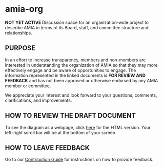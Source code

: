 # amia-org
__NOT YET ACTIVE__ Discussion space for an organization-wide project to describe AMIA in terms of its Board, staff, and committee structure and relationships.

## PURPOSE
In an effort to increase transparency, members and non-members are interested in understanding the organization of AMIA so that they may more effectively engage and be aware of opportunities to engage. The information represented in the linked documents is __FOR REVIEW AND FEEDBACK__ and has not been approved or otherwise endorsed by any AMIA member or committee. 

We appreciate your interest and look forward to your questions, comments, clarifications, and improvements.

## HOW TO REVIEW THE DRAFT DOCUMENT

To see the diagram as a webpage, click [here](http://htmlpreview.github.io/?https://github.com/amiaopensource/amia-org/blob/master/amia_organizationalstructure_DRAFT.html) for the HTML version. Your left-right scroll bar will be at the bottom of your screen.

## HOW TO LEAVE FEEDBACK

Go to our [Contribution Guide](https://github.com/amiaopensource/amia-org/blob/master/CONTRIBUTING.md) for instructions on how to provide feedback.
